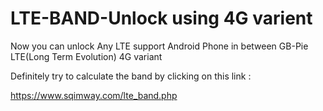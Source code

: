 # LTE-BAND-Unlock using 4G varient
Now you can unlock Any LTE support Android Phone in between GB-Pie LTE(Long Term Evolution) 4G variant

Definitely try to  calculate the band by clicking on this link :

https://www.sqimway.com/lte_band.php
